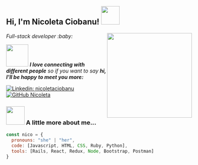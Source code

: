 
<h2> Hi, I'm Nicoleta Ciobanu! <img src="https://media.giphy.com/media/mGcNjsfWAjY5AEZNw6/giphy.gif" width="50"></h2>
<img align='right' src="https://media.giphy.com/media/ieyl9zmCjO4b4t6qoY/giphy.gif" width="230">
<p><em>Full-stack developer :baby: </em></p>

<img src="https://media.giphy.com/media/LnQjpWaON8nhr21vNW/giphy.gif" width="60"> <em><b>I love connecting with different people</b> so if you want to say <b>hi, I'll be happy to meet you more:</b></em>

[![Linkedin: nicoletaciobanu](https://img.shields.io/badge/-nicoletaciobanu-blue?style=flat-square&logo=Linkedin&logoColor=white&link=https://www.linkedin.com/in/nicoletaciobanu/)](https://www.linkedin.com/in/nicoleta-ciobanu-6582339a/)
[![GitHub Nicoleta](https://img.shields.io/github/followers/nicoletacalin?label=follow&style=social)](https://github.com/nicoletacalin)


### <img src="https://media.giphy.com/media/VgCDAzcKvsR6OM0uWg/giphy.gif" width="50"> A little more about me...  

```javascript
const nico = {
  pronouns: "she" | "her",
  code: [Javascript, HTML, CSS, Ruby, Python],
  tools: [Rails, React, Redux, Node, Bootstrap, Postman]
}
```
